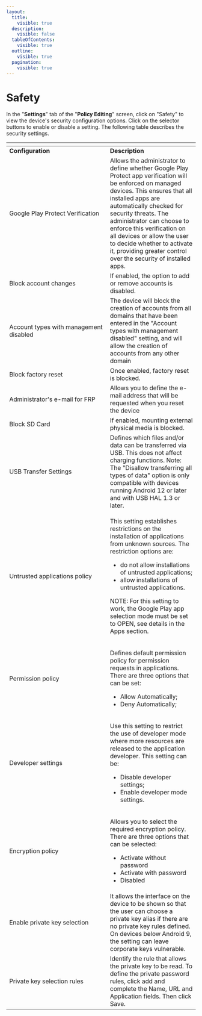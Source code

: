 ```yaml
---
layout:
  title:
    visible: true
  description:
    visible: false
  tableOfContents:
    visible: true
  outline:
    visible: true
  pagination:
    visible: true
---
```


# Safety

In the "**Settings**" tab of the "**Policy Editing**" screen, click on "Safety" to view the device's security configuration options. Click on the selector buttons to enable or disable a setting. The following table describes the security settings.

<table data-header-hidden><thead><tr><th width="252"></th><th></th></tr></thead><tbody><tr><td><strong>Configuration</strong></td><td><strong>Description</strong></td></tr><tr><td>Google Play Protect Verification</td><td>Allows the administrator to define whether Google Play Protect app verification will be enforced on managed devices. This ensures that all installed apps are automatically checked for security threats. The administrator can choose to enforce this verification on all devices or allow the user to decide whether to activate it, providing greater control over the security of installed apps.</td></tr><tr><td>Block account changes</td><td>If enabled, the option to add or remove accounts is disabled.</td></tr><tr><td>Account types with management disabled</td><td>The device will block the creation of accounts from all domains that have been entered in the "Account types with management disabled" setting, and will allow the creation of accounts from any other domain</td></tr><tr><td>Block factory reset</td><td>Once enabled, factory reset is blocked.</td></tr><tr><td>Administrator's e-mail for FRP</td><td>Allows you to define the e-mail address that will be requested when you reset the device</td></tr><tr><td>Block SD Card</td><td>If enabled, mounting external physical media is blocked.</td></tr><tr><td>USB Transfer Settings</td><td>Defines which files and/or data can be transferred via USB. This does not affect charging functions. Note: The "Disallow transferring all types of data" option is only compatible with devices running Android 12 or later and with USB HAL 1.3 or later.</td></tr><tr><td>Untrusted applications policy</td><td><p>This setting establishes restrictions on the installation of applications from unknown sources. The restriction options are:</p><ul><li>do not allow installations of untrusted applications;</li><li>allow installations of untrusted applications.</li></ul><p>NOTE: For this setting to work, the Google Play app selection mode must be set to OPEN, see details in the Apps section.</p></td></tr><tr><td>Permission policy</td><td><p>Defines default permission policy for permission requests in applications. There are three options that can be set:</p><ul><li>Allow Automatically;</li><li>Deny Automatically;</li></ul></td></tr><tr><td>Developer settings</td><td><p>Use this setting to restrict the use of developer mode where more resources are released to the application developer. This setting can be:</p><ul><li>Disable developer settings;</li><li>Enable developer mode settings.</li></ul></td></tr><tr><td>Encryption policy</td><td><p>Allows you to select the required encryption policy. There are three options that can be selected:</p><ul><li>Activate without password </li><li>Activate with password </li><li>Disabled</li></ul></td></tr><tr><td>Enable private key selection</td><td>It allows the interface on the device to be shown so that the user can choose a private key alias if there are no private key rules defined. On devices below Android 9, the setting can leave corporate keys vulnerable.</td></tr><tr><td>Private key selection rules</td><td>Identify the rule that allows the private key to be read. To define the private password rules, click add and complete the Name, URL and Application fields. Then click Save.</td></tr></tbody></table>
